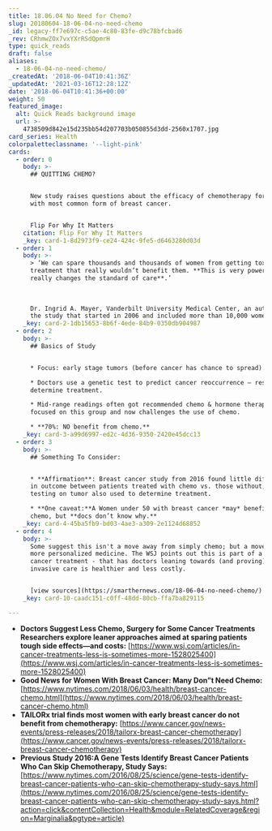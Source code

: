 ```yaml
---
title: 18.06.04 No Need for Chemo?
slug: 20180604-18-06-04-no-need-chemo
_id: legacy-ff7e697c-c5ae-4c80-83fe-d9c78bfcbad6
_rev: CRhmwZOx7vxYXrRSdQpmrH
type: quick_reads
draft: false
aliases:
  - 18-06-04-no-need-chemo/
_createdAt: '2018-06-04T10:41:36Z'
_updatedAt: '2021-03-16T12:28:12Z'
date: '2018-06-04T10:41:36+00:00'
weight: 50
featured_image:
  alt: Quick Reads background image
  url: >-
    4738509d842e15d235bb54d207703b050855d3dd-2560x1707.jpg
card_series: Health
colorpaletteclassname: '--light-pink'
cards:
  - order: 0
    body: >-
      ## QUITTING CHEMO?


      New study raises questions about the efficacy of chemotherapy for women
      with most common form of breast cancer.


      Flip For Why It Matters
    citation: Flip For Why It Matters
    _key: card-1-8d2973f9-ce24-424c-9fe5-d6463280d03d
  - order: 1
    body: >-
      > ‘We can spare thousands and thousands of women from getting toxic
      treatment that really wouldn’t benefit them. **This is very powerful. It
      really changes the standard of care**.’  
        
        
        
      Dr. Ingrid A. Mayer, Vanderbilt University Medical Center, an author of
      the study that started in 2006 and included more than 10,000 women.
    _key: card-2-1db15653-8b6f-4ede-84b9-0350db904987
  - order: 2
    body: >-
      ## Basics of Study


      * Focus: early stage tumors (before cancer has chance to spread).

      * Doctors use a genetic test to predict cancer reoccurrence – results
      determine treatment.

      * Mid-range readings often got recommended chemo & hormone therapy; study
      focused on this group and now challenges the use of chemo.

      * **70%: NO benefit from chemo.**
    _key: card-3-a99d6997-ed2c-4d36-9350-2420e45dcc13
  - order: 3
    body: >-
      ## Something To Consider:


      * **Affirmation**: Breast cancer study from 2016 found little difference
      in outcome between patients treated with chemo vs. those without; genetic
      testing on tumor also used to determine treatment.

      * **One caveat:**A Women under 50 with breast cancer *may* benefit from
      chemo, but **docs don’t know why.**
    _key: card-4-45ba5fb9-bd03-4ae3-a309-2e1124d68852
  - order: 4
    body: >-
      Some suggest this isn't a move away from simply chemo; but a move toward
      more personalized medicine. The WSJ points out this is part of a trend in
      cancer treatment - that has doctors leaning towards (and proving) less
      invasive care is healthier and less costly.


      [view sources](https://smarthernews.com/18-06-04-no-need-chemo/)
    _key: card-10-caadc151-c0ff-48dd-80cb-ffa7ba829115

---
```

* **Doctors Suggest Less Chemo, Surgery for Some Cancer Treatments Researchers explore leaner approaches aimed at sparing patients tough side effects—and costs:** [https://www.wsj.com/articles/in-cancer-treatments-less-is-sometimes-more-1528025400](https://www.wsj.com/articles/in-cancer-treatments-less-is-sometimes-more-1528025400)
* **Good News for Women With Breast Cancer: Many Don”t Need Chemo:** [https://www.nytimes.com/2018/06/03/health/breast-cancer-chemo.html](https://www.nytimes.com/2018/06/03/health/breast-cancer-chemo.html)
* **TAILORx trial finds most women with early breast cancer do not benefit from chemotherapy:** [https://www.cancer.gov/news-events/press-releases/2018/tailorx-breast-cancer-chemotherapy](https://www.cancer.gov/news-events/press-releases/2018/tailorx-breast-cancer-chemotherapy)
* **Previous Study 2016:A Gene Tests Identify Breast Cancer Patients Who Can Skip Chemotherapy, Study Says:** [https://www.nytimes.com/2016/08/25/science/gene-tests-identify-breast-cancer-patients-who-can-skip-chemotherapy-study-says.html](https://www.nytimes.com/2016/08/25/science/gene-tests-identify-breast-cancer-patients-who-can-skip-chemotherapy-study-says.html?action=click&contentCollection=Health&module=RelatedCoverage&region=Marginalia&pgtype=article)